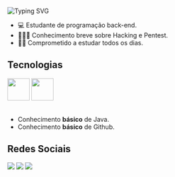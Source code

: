 ![Typing SVG](https://readme-typing-svg.demolab.com/?lines=Olá,+sou+Gabriel!;Sou+estudante+back-end!)

<div class="sobre-mim">

- 💻 Estudante de programação back-end.
- 👨🏻‍💻 Conhecimento breve sobre Hacking e Pentest.
- 💪🏼 Comprometido a estudar todos os dias.
</div>

<div class="tecnologias">
  <h2>Tecnologias</h2>
	<a href="https://www.java.com/en/"><img width="50" src="https://user-images.githubusercontent.com/25181517/117201156-9a724800-adec-11eb-9a9d-3cd0f67da4bc.png"></a>
	<a href="https://github.com/"><img width="50" src="https://user-images.githubusercontent.com/25181517/192108374-8da61ba1-99ec-41d7-80b8-fb2f7c0a4948.png"></a>
</div>
<br>

<div class="tecnologias-text">

  - Conhecimento <strong>básico</strong> de Java.
  - Conhecimento <strong>básico</strong> de Github.
</div>

<div class="redes-ociais">
<h2>Redes Sociais</h2>
	<a href="https://www.instagram.com/jake5sp/"><img src="https://img.shields.io/badge/Instagram-E4405F?style=for-the-badge&logo=instagram&logoColor=white"></a>
	<a href="https://twitter.com/Solitudesx5"><img src="https://img.shields.io/badge/Twitter-1DA1F2?style=for-the-badge&logo=twitter&logoColor=white"></a>
	<a href="https://discord.com/users/1072623547870093403"><img src="https://img.shields.io/badge/Discord-7289DA?style=for-the-badge&logo=discord&logoColor=white"></a>
</div>


